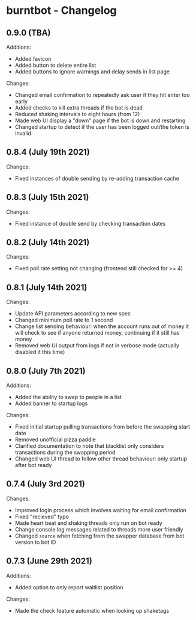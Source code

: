 # burntbot - Changelog

## 0.9.0 (TBA)
Additions:
* Added favicon
* Added button to delete entire list
* Added buttons to ignore warnings and delay sends in list page

Changes:
* Changed email confirmation to repeatedly ask user if they hit enter too early
* Added checks to kill extra threads if the bot is dead
* Reduced shaking intervals to eight hours (from 12)
* Made web UI display a "down" page if the bot is down and restarting
* Changed startup to detect if the user has been logged out/the token is invalid

## 0.8.4 (July 19th 2021)
Changes:
* Fixed instances of double sending by re-adding transaction cache

## 0.8.3 (July 15th 2021)
Changes:
* Fixed instance of double send by checking transaction dates

## 0.8.2 (July 14th 2021)
Changes:
* Fixed poll rate setting not changing (frontend still checked for >= 4)

## 0.8.1 (July 14th 2021)
Changes:
* Update API parameters according to new spec
* Changed minimum poll rate to 1 second
* Change list sending behaviour: when the account runs out of money it will check to see if anyone returned money, continuing if it still has money
* Removed web UI output from logs if not in verbose mode (actually disabled it this time)

## 0.8.0 (July 7th 2021)
Additions:
* Added the ability to swap to people in a list
* Added banner to startup logs

Changes:
* Fixed initial startup pulling transactions from before the swapping start date
* Removed unofficial pizza paddle
* Clarified documentation to note that blacklist only considers transactions during the swapping period
* Changed web UI thread to follow other thread behaviour: only startup after bot ready

## 0.7.4 (July 3rd 2021)
Changes:
* Improved login process which involves waiting for email confirmation
* Fixed "recieved" typo
* Made heart beat and shaking threads only run on bot ready
* Change console log messages related to threads more user friendly
* Changed `source` when fetching from the swapper database from bot version to bot ID

## 0.7.3 (June 29th 2021)
Additions:
* Added option to only report waitlist position

Changes:
* Made the check feature automatic when looking up shaketags
